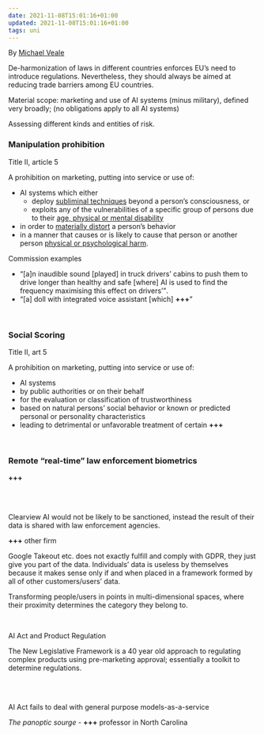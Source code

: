 ```yaml
---
date: 2021-11-08T15:01:16+01:00
updated: 2021-11-08T15:01:16+01:00
tags: uni
---
```

By [Michael Veale](https://michae.lv 'Michael Veale’s personal website')

De-harmonization of laws in different countries enforces EU’s need to introduce regulations. Nevertheless, they should always be aimed at reducing trade barriers among EU countries.

Material scope: marketing and use of AI systems (minus military), defined very broadly; (no obligations apply to all AI systems)

Assessing different kinds and entities of risk.

### Manipulation prohibition

Title II, article 5

A prohibition on marketing, putting into service or use of:
- AI systems which either
	- deploy <u>subliminal techniques</u> beyond a person’s consciousness, or
	- exploits any of the vulnerabilities of a specific group of persons due to their <u>age, physical or mental disability</u>
- in order to <u>materially distort</u> a person’s behavior
- in a manner that causes or is likely to cause that person or another person <u>physical or psychological harm</u>.

Commission examples

- <q>[a]n inaudible sound [played] in truck drivers’ cabins to push them to drive longer than healthy and safe [where] AI is used to find the frequency maximising this effect on drivers’</q>.
- <q>[a] doll with integrated voice assistant [which] <b class='missing'>+++</b></q>

<br>

### Social Scoring

Title II, art 5

A prohibition on marketing, putting into service or use of:
- AI systems
- by public authorities or on their behalf
- for the evaluation or classification of trustworthiness
- based on natural persons’ social behavior or known or predicted personal or personality characteristics
- leading to detrimental or unfavorable treatment of certain <b class='missing'>+++</b>

<br>

### Remote “real-time” law enforcement biometrics

<b class='missing'>+++</b>


<br>
<br>

Clearview AI would not be likely to be sanctioned, instead the result of their data is shared with law enforcement agencies.

<b class='missing'>+++</b> other firm

Google Takeout etc. does not exactly fulfill and comply with GDPR, they just give you part of the data. Individuals’ data is useless by themselves because it makes sense only if and when placed in a framework formed by all of other customers/users’ data.

Transforming people/users in points in multi-dimensional spaces, where their proximity determines the category they belong to.

<br>

AI Act and Product Regulation

The New Legislative Framework is a 40 year old approach to regulating complex products using pre-marketing approval; essentially a toolkit to determine regulations.

<br>
<br>

AI Act fails to deal with general purpose models-as-a-service


<cite>The panoptic sourge</cite> - <b class='missing'>+++</b> professor in North Carolina